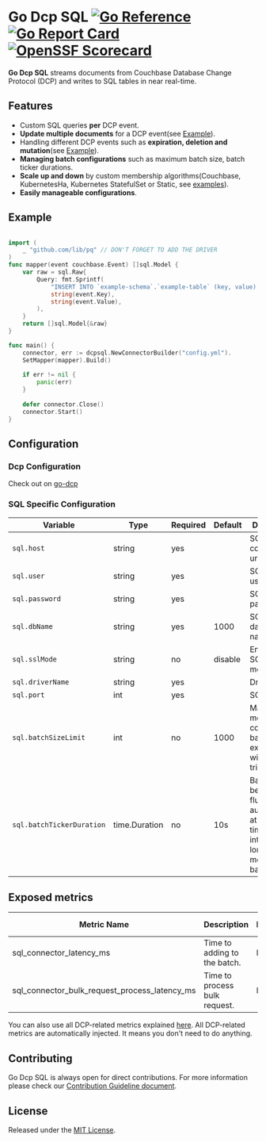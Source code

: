 # Go Dcp SQL [![Go Reference](https://pkg.go.dev/badge/github.com/Trendyol/go-dcp-sql.svg)](https://pkg.go.dev/github.com/Trendyol/go-dcp-sql) [![Go Report Card](https://goreportcard.com/badge/github.com/Trendyol/go-dcp-sql)](https://goreportcard.com/report/github.com/Trendyol/go-dcp-sql) [![OpenSSF Scorecard](https://api.scorecard.dev/projects/github.com/Trendyol/go-dcp-sql/badge)](https://scorecard.dev/viewer/?uri=github.com/Trendyol/go-dcp-sql)

**Go Dcp SQL** streams documents from Couchbase Database Change Protocol (DCP) and writes to
SQL tables in near real-time.

## Features

* Custom SQL queries **per** DCP event.
* **Update multiple documents** for a DCP event(see [Example](#example)).
* Handling different DCP events such as **expiration, deletion and mutation**(see [Example](#example)).
* **Managing batch configurations** such as maximum batch size, batch ticker durations.
* **Scale up and down** by custom membership algorithms(Couchbase, KubernetesHa, Kubernetes StatefulSet or
  Static, see [examples](https://github.com/Trendyol/go-dcp#examples)).
* **Easily manageable configurations**.

## Example
```go

import (
    _ "github.com/lib/pq" // DON'T FORGET TO ADD THE DRIVER
)
func mapper(event couchbase.Event) []sql.Model {
    var raw = sql.Raw{
        Query: fmt.Sprintf(
            "INSERT INTO `example-schema`.`example-table` (key, value) VALUES ('%s', '%s')",
            string(event.Key),
            string(event.Value),
        ),
    }
    return []sql.Model{&raw}
}

func main() {
    connector, err := dcpsql.NewConnectorBuilder("config.yml").
    SetMapper(mapper).Build()
	
    if err != nil {
        panic(err)
    }
    
    defer connector.Close()
    connector.Start()
}
```

## Configuration

### Dcp Configuration

Check out on [go-dcp](https://github.com/Trendyol/go-dcp#configuration)

### SQL Specific Configuration

| Variable                  | Type          | Required | Default | Description                                                                                        |                                                           
|---------------------------|---------------|----------|---------|----------------------------------------------------------------------------------------------------|
| `sql.host`                | string        | yes      |         | SQL connection urls                                                                                |
| `sql.user`                | string        | yes      |         | SQL username                                                                                       |
| `sql.password`            | string        | yes      |         | SQL password                                                                                       |
| `sql.dbName`              | string        | yes      | 1000    | SQL database name                                                                                  |
| `sql.sslMode`             | string        | no       | disable | Enabling SQL SSL mode                                                                              |
| `sql.driverName`          | string        | yes      |         | Driver name                                                                                        |
| `sql.port`                | int           | yes      |         | SQL port                                                                                           |
| `sql.batchSizeLimit`      | int           | no       | 1000    | Maximum message count for batch, if exceed flush will be triggered                                 |
| `sql.batchTickerDuration` | time.Duration | no       | 10s     | Batch is being flushed automatically at specific time intervals for long waiting messages in batch |

## Exposed metrics

| Metric Name                                   | Description                   | Labels | Value Type |
|-----------------------------------------------|-------------------------------|--------|------------|
| sql_connector_latency_ms                      | Time to adding to the batch.  | N/A    | Gauge      |
| sql_connector_bulk_request_process_latency_ms | Time to process bulk request. | N/A    | Gauge      |

You can also use all DCP-related metrics explained [here](https://github.com/Trendyol/go-dcp#exposed-metrics).
All DCP-related metrics are automatically injected. It means you don't need to do anything. 

## Contributing

Go Dcp SQL is always open for direct contributions. For more information please check
our [Contribution Guideline document](./CONTRIBUTING.md).

## License

Released under the [MIT License](LICENSE).
